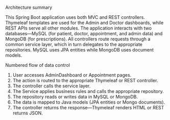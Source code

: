 Architecture summary

This Spring Boot application uses both MVC and REST controllers. Thymeleaf templates are used for the Admin and Doctor dashboards, while REST APIs serve all other modules. The application interacts with two databases—MySQL (for patient, doctor, appointment, and admin data) and MongoDB (for prescriptions). All controllers route requests through a common service layer, which in turn delegates to the appropriate repositories. MySQL uses JPA entities while MongoDB uses document models.

Numbered flow of data control

1. User accesses AdminDashboard or Appointment pages.
2. The action is routed to the appropriate Thymeleaf or REST controller.
3. The controller calls the service layer.
4. The Service applies business rules and calls the appropriate repository.
5. The repository reads or writes data in MySQL or MongoDB.
6. The data is mapped to Java models (JPA entities or Mongo documents).
7. The controller returns the response—Thymeleaf renders HTML or REST returns JSON.
